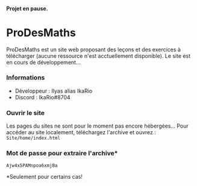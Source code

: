 #### **Projet en pause.**
# ProDesMaths

ProDesMaths est un site web proposant des leçons et des exercices à télécharger (aucune ressource n'est acctuellement disponible).
Le site est en cours de développement...

### Informations
- Développeur : Ilyas alias IkaRio
- Discord : IkaRio#8704

### Ouvrir le site
Les pages du sites ne sont pour le moment pas encore hébergées...
Pour accéder au site localement, téléchargez l'archive et ouvrez : `Site/home/index.html`

### Mot de passe pour extraire l'archive*
`Ajw4x5PAMnpoa6xmjBa`

*Seulement pour certains cas!
